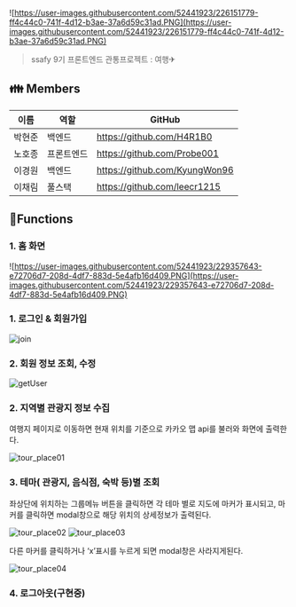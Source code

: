 ![https://user-images.githubusercontent.com/52441923/226151779-ff4c44c0-741f-4d12-b3ae-37a6d59c31ad.PNG](https://user-images.githubusercontent.com/52441923/226151779-ff4c44c0-741f-4d12-b3ae-37a6d59c31ad.PNG)

> ssafy 9기 프론트엔드 관통프로젝트 : 여행✈
> 

## **👪 Members**

| 이름 | 역할 | GitHub |
| --- | --- | --- |
| 박현준 | 백엔드 | https://github.com/H4R1B0 |
| 노호종 | 프론트엔드 | https://github.com/Probe001 |
| 이경원 | 백엔드 | https://github.com/KyungWon96 |
| 이채림 | 풀스택 | https://github.com/leecr1215 |

## **🎇Functions**

### 1. 홈 화면

![https://user-images.githubusercontent.com/52441923/229357643-e72706d7-208d-4df7-883d-5e4afb16d409.PNG](https://user-images.githubusercontent.com/52441923/229357643-e72706d7-208d-4df7-883d-5e4afb16d409.PNG)

### 1. 로그인 & 회원가입

![join](https://user-images.githubusercontent.com/97031805/229368174-fdcbb516-591b-45ab-bb78-ee13e39ac836.png)

### 2. 회원 정보 조회, 수정

![getUser](https://user-images.githubusercontent.com/97031805/229368170-8034bc82-1e81-40e3-8da7-621a6c9a4189.png)

### 2. 지역별 관광지 정보 수집

여행지 페이지로 이동하면 현재 위치를 기준으로 카카오 맵 api를 불러와 화면에 출력한다.

![tour_place01](https://user-images.githubusercontent.com/97031805/229368177-51ba823e-e6db-4f38-bfbe-0f44a984f649.png)

### 3. 테마( 관광지, 음식점, 숙박 등)별 조회

좌상단에 위치하는 그룹메뉴 버튼을 클릭하면
각 테마 별로 지도에 마커가 표시되고, 
마커를 클릭하면 modal창으로 해당 위치의 상세정보가 출력된다.

![tour_place02](https://user-images.githubusercontent.com/97031805/229368182-df6390c3-a418-4f33-9d73-01ee680c2f3b.png)
![tour_place03](https://user-images.githubusercontent.com/97031805/229368187-721d1ef3-cb14-4c83-a1e3-f5ca87455e4b.png)

다른 마커를 클릭하거나 ‘x’표시를 누르게 되면 modal창은 사라지게된다.

![tour_place04](https://user-images.githubusercontent.com/97031805/229368193-108b0e8e-61ec-495f-8bb7-8aacc5d25cd2.png)

### 4. 로그아웃(구현중)



<br/>